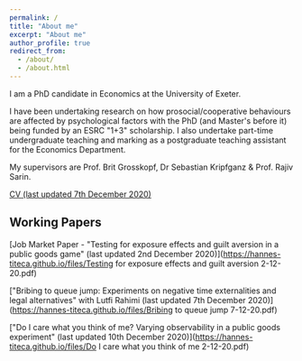 ```yaml
---
permalink: /
title: "About me"
excerpt: "About me"
author_profile: true
redirect_from: 
  - /about/
  - /about.html
---
```

I am a PhD candidate in Economics at the University of Exeter.

I have been undertaking research on how prosocial/cooperative behaviours are affected by psychological factors with the PhD (and Master's before it) being funded by an ESRC "1+3" scholarship. I also undertake part-time undergraduate teaching and marking as a postgraduate teaching assistant for the Economics Department.

My supervisors are Prof. Brit Grosskopf, Dr Sebastian Kripfganz & Prof. Rajiv Sarin.

[CV (last updated 7th December 2020)](https://hannes-titeca.github.io/files/CV.pdf)


## Working Papers


[Job Market Paper - "Testing for exposure effects and guilt aversion in a public goods game" (last updated 2nd December 2020)](https://hannes-titeca.github.io/files/Testing for exposure effects and guilt aversion 2-12-20.pdf)

["Bribing to queue jump:  Experiments on negative time externalities and legal alternatives" with Lutfi Rahimi (last updated 7th December 2020)](https://hannes-titeca.github.io/files/Bribing to queue jump 7-12-20.pdf)

["Do I care what you think of me?  Varying observability in a public goods experiment" (last updated 10th December 2020)](https://hannes-titeca.github.io/files/Do I care what you think of me 2-12-20.pdf)